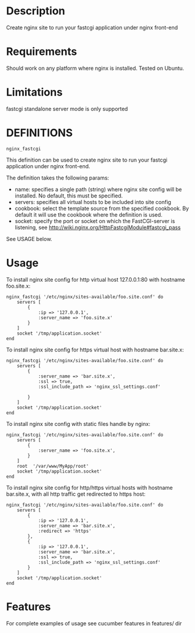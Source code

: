 Description
===
Create nginx site to run your fastcgi application under nginx front-end

Requirements
===
Should work on any platform where nginx is installed. Tested on Ubuntu.

Limitations
===
fastcgi standalone server mode is only supported

DEFINITIONS
===
``nginx_fastcgi``

This definition can be used to create nginx site to run your fastcgi application under nginx front-end.
 
The definition takes the following params:
 
* name: specifies a single path (string) where nginx site config will be installed. No default, this must be specified.
* servers: specifies all virtual hosts to be included into site config
* cookbook: select the template source from the specified cookbook. By default it will use the cookbook where the definition is used.
* socket: specify the port or socket on which the FastCGI-server is listening, see http://wiki.nginx.org/HttpFastcgiModule#fastcgi_pass

See USAGE below.

Usage
===

To install nginx site config for http virtual host 127.0.0.1:80 with hostname foo.site.x:
    
    nginx_fastcgi '/etc/nginx/sites-available/foo.site.conf' do
        servers [
            {
                :ip => '127.0.0.1',
                :server_name => 'foo.site.x'
            }
        ]
        socket '/tmp/application.socket'
    end


To install nginx site config for https virtual host with hostname bar.site.x:
    
    nginx_fastcgi '/etc/nginx/sites-available/foo.site.conf' do
        servers [
            {
                :server_name => 'bar.site.x',
                :ssl => true,
                :ssl_include_path => 'nginx_ssl_settings.conf'
                
            }
        ]
        socket '/tmp/application.socket'
    end

To install nginx site config with static files handle by nginx:

    nginx_fastcgi '/etc/nginx/sites-available/foo.site.conf' do
        servers [
            {
                :server_name => 'foo.site.x',
            }
        ]
        root  '/var/www/MyApp/root'
        socket '/tmp/application.socket'
    end

To install nginx site config for http/https virtual hosts with hostname bar.site.x, with all http traffic get redirected to https host:
    
    nginx_fastcgi '/etc/nginx/sites-available/foo.site.conf' do
        servers [
            {
                :ip => '127.0.0.1',
                :server_name => 'bar.site.x',
                :redirect => 'https'                
            },
            {
                :ip => '127.0.0.1',
                :server_name => 'bar.site.x',
                :ssl => true,
                :ssl_include_path => 'nginx_ssl_settings.conf'
            }
        ]
        socket '/tmp/application.socket'
    end

Features
===

For complete examples of usage see cucumber features in features/ dir


